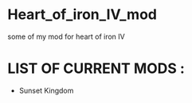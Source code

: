 # Heart_of_iron_IV_mod
some of my mod for heart of iron IV
# LIST OF CURRENT MODS :
- Sunset Kingdom 
